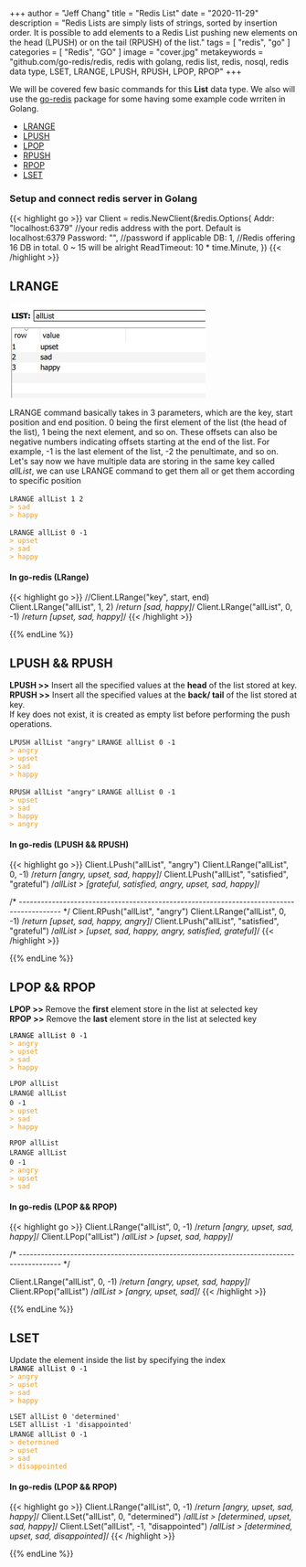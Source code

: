 +++
author = "Jeff Chang"
title = "Redis List"
date = "2020-11-29"
description = "Redis Lists are simply lists of strings, sorted by insertion order. It is possible to add elements to a Redis List pushing new elements on the head (LPUSH) or on the tail (RPUSH) of the list."
tags = [
    "redis", "go"
]
categories = [
	"Redis", "GO"
]
image = "cover.jpg"
metakeywords = "github.com/go-redis/redis, redis with golang, redis list, redis, nosql, redis data type, LSET, LRANGE, LPUSH, RPUSH, LPOP, RPOP"
+++

We will be covered few basic commands for this **List** data type. We also will use the [go-redis](https://github.com/go-redis/redis) package for some having some example code wrriten in Golang.

* [LRANGE](#LRANGE)
* [LPUSH](#LPUSH-RPUSH)
* [LPOP](#LPOP-RPOP)
* [RPUSH](#LPUSH-RPUSH)
* [RPOP](#LPOP-RPOP)
* [LSET](#LSET)

### Setup and connect redis server in Golang
{{< highlight go >}}
var Client = redis.NewClient(&redis.Options{
	Addr:        "localhost:6379" //your redis address with the port. Default is localhost:6379
	Password:    "", //password if applicable
	DB:          1, //Redis offering 16 DB in total. 0 ~ 15 will be alright
	ReadTimeout: 10 * time.Minute,
})
{{< /highlight >}}

## LRANGE<a name="LRANGE"></a>
![redis list](redis-list_1.JPG)

LRANGE command basically takes in 3 parameters, which are the key, start position and end position. 0 being the first element of the list (the head of the list), 1 being the next element, and so on. These offsets can also be negative numbers indicating offsets starting at the end of the list. For example, -1 is the last element of the list, -2 the penultimate, and so on.
Let's say now we have multiple data are storing in the same key called *allList*, we can use LRANGE command to get them all or get them according to specific position

<code>LRANGE allList 1 2</code>
<code style="display:block; color:#ED9D1F">> sad</code>
<code style="display:block; color:#ED9D1F">> happy</code>

<code>LRANGE allList 0 -1</code>
<code style="display:block; color:#ED9D1F">> upset</code>
<code style="display:block; color:#ED9D1F">> sad</code>
<code style="display:block; color:#ED9D1F">> happy</code>

#### In go-redis (LRange)
{{< highlight go >}}
//Client.LRange("key", start, end)
Client.LRange("allList", 1, 2) /*return [sad, happy]*/
Client.LRange("allList", 0, -1) /*return [upset, sad, happy]*/
{{< /highlight >}}

{{% endLine %}}

## LPUSH && RPUSH<a name="LPUSH-RPUSH"></a>
<p><strong>LPUSH >></strong> Insert all the specified values at the <strong>head</strong> of the list stored at key.<br/>
<strong>RPUSH >></strong> Insert all the specified values at the <strong>back/ tail</strong> of the list stored at key.<br/>
If key does not exist, it is created as empty list before performing the push operations.</p>

<code>LPUSH allList "angry"</code>
<code>LRANGE allList 0 -1</code>
<code style="display:block; color:#ED9D1F">> angry</code>
<code style="display:block; color:#ED9D1F">> upset</code>
<code style="display:block; color:#ED9D1F">> sad</code>
<code style="display:block; color:#ED9D1F">> happy</code>

<code>RPUSH allList "angry"</code>
<code>LRANGE allList 0 -1</code>
<code style="display:block; color:#ED9D1F">> upset</code>
<code style="display:block; color:#ED9D1F">> sad</code>
<code style="display:block; color:#ED9D1F">> happy</code>
<code style="display:block; color:#ED9D1F">> angry</code>

#### In go-redis (LPUSH && RPUSH)
{{< highlight go >}}
Client.LPush("allList", "angry") 
Client.LRange("allList", 0, -1) /*return [angry, upset, sad, happy]*/
Client.LPush("allList", "satisfied", "grateful") /*allList > [grateful, satisfied, angry, upset, sad, happy]*/

/* ----------------------------------------------------------------------------------------- */
Client.RPush("allList", "angry") 
Client.LRange("allList", 0, -1) /*return [upset, sad, happy, angry]*/
Client.LPush("allList", "satisfied", "grateful") /*allList > [upset, sad, happy, angry, satisfied, grateful]*/
{{< /highlight >}}

{{% endLine %}}

## LPOP && RPOP<a name="LPOP-RPOP"></a>
<p><strong>LPOP >></strong> Remove the <strong>first</strong> element store in the list at selected key<br/>
<strong>RPOP >></strong> Remove the <strong>last</strong> element store in the list at selected key<br/>

<code style="display:block; color: black">LRANGE allList 0 -1</code>
<code style="display:block; color:#ED9D1F">> angry</code>
<code style="display:block; color:#ED9D1F">> upset</code>
<code style="display:block; color:#ED9D1F">> sad</code>
<code style="display:block; color:#ED9D1F">> happy</code>

<code style="display:block;">LPOP allList</code>
<code>LRANGE allList 0 -1</code>
<code style="display:block; color:#ED9D1F">> upset</code>
<code style="display:block; color:#ED9D1F">> sad</code>
<code style="display:block; color:#ED9D1F">> happy</code>

<code style="display:block;">RPOP allList</code>
<code>LRANGE allList 0 -1</code>
<code style="display:block; color:#ED9D1F">> angry</code>
<code style="display:block; color:#ED9D1F">> upset</code>
<code style="display:block; color:#ED9D1F">> sad</code>

#### In go-redis (LPOP && RPOP)
{{< highlight go >}}
Client.LRange("allList", 0, -1) /*return [angry, upset, sad, happy]*/
Client.LPop("allList") /*allList > [upset, sad, happy]*/

/* ----------------------------------------------------------------------------------------- */

Client.LRange("allList", 0, -1) /*return [angry, upset, sad, happy]*/
Client.RPop("allList") /*allList > [angry, upset, sad]*/
{{< /highlight >}}

{{% endLine %}}

## LSET<a name="LSET"></a>
Update the element inside the list by specifying the index
<code style="display:block; color: black">LRANGE allList 0 -1</code>
<code style="display:block; color:#ED9D1F">> angry</code>
<code style="display:block; color:#ED9D1F">> upset</code>
<code style="display:block; color:#ED9D1F">> sad</code>
<code style="display:block; color:#ED9D1F">> happy</code>

<code style="display:block;">LSET allList 0 'determined'</code>
<code style="display:block;">LSET allList -1 'disappointed'</code>
<code>LRANGE allList 0 -1</code>
<code style="display:block; color:#ED9D1F">> determined</code>
<code style="display:block; color:#ED9D1F">> upset</code>
<code style="display:block; color:#ED9D1F">> sad</code>
<code style="display:block; color:#ED9D1F">> disappointed</code>

#### In go-redis (LPOP && RPOP)
{{< highlight go >}}
Client.LRange("allList", 0, -1) /*return [angry, upset, sad, happy]*/
Client.LSet("allList", 0, "determined") /*allList > [determined, upset, sad, happy]*/
Client.LSet("allList", -1, "disappointed") /*allList > [determined, upset, sad, disappointed]*/
{{< /highlight >}}

{{% endLine %}}

<div class="fb-comments" data-href="https://jeffdevslife.com/p/redis-list/" data-numposts="5"  ></div>


